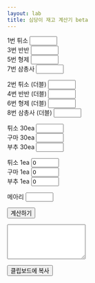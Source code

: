 ```yaml
---
layout: lab
title: 심당이 재고 계산기 beta
---
```


<label for="num1">1번 튀소</label>
<input type="text" pattern="\d*" id="num1" style="width: 4rem;"><br>
<label for="num2">3번 반반</label>
<input type="text" pattern="\d*" id="num2" style="width: 4rem;"><br>
<label for="num3">5번 형제</label>
<input type="text" pattern="\d*" id="num3" style="width: 4rem;"><br>
<label for="num4">7번 삼총사</label>
<input type="text" pattern="\d*" id="num4" style="width: 4rem;"><br>

<label for="num5">2번 튀소 (더블)</label>
<input type="text" pattern="\d*" id="num5" style="width: 4rem;"><br>
<label for="num6">4번 반반 (더블)</label>
<input type="text" pattern="\d*" id="num6" style="width: 4rem;"><br>
<label for="num7">6번 형제 (더블)</label>
<input type="text" pattern="\d*" id="num7" style="width: 4rem;"><br>
<label for="num8">8번 삼총사 (더블)</label>
<input type="text" pattern="\d*" id="num8" style="width: 4rem;"><br>

<label for="num9">튀소 30ea</label>
<input type="text" pattern="\d*" id="num9" style="width: 4rem;"><br>
<label for="num10">구마 30ea</label>
<input type="text" pattern="\d*" id="num10" style="width: 4rem;"><br>
<label for="num11">부추 30ea</label>
<input type="text" pattern="\d*" id="num11" style="width: 4rem;"><br>

<label for="num13">튀소 1ea</label>
<input type="text" pattern="\d*" id="num13" value="0" style="width: 4rem;"><br>
<label for="num14">구마 1ea</label>
<input type="text" pattern="\d*" id="num14" value="0" style="width: 4rem;"><br>
<label for="num15">부추 1ea</label>
<input type="text" pattern="\d*" id="num15" value="0" style="width: 4rem;"><br>

<label for="num12">메아리</label>
<input type="text" pattern="\d*" id="num12" style="width: 4rem;"><br>

<button onclick="calculate()">계산하기</button><br>

<textarea rows="5" id="result"></textarea>

<button onclick="copyToClipboard()">클립보드에 복사</button>

<script>
    function calculate() {
    var num1 = parseInt(document.getElementById("num1").value);
    var num2 = parseInt(document.getElementById("num2").value);
    var num3 = parseInt(document.getElementById("num3").value);
    var num4 = parseInt(document.getElementById("num4").value);
    var num5 = parseInt(document.getElementById("num5").value);
    var num6 = parseInt(document.getElementById("num6").value);
    var num7 = parseInt(document.getElementById("num7").value);
    var num8 = parseInt(document.getElementById("num8").value);
    var num9 = parseInt(document.getElementById("num9").value);
    var num10 = parseInt(document.getElementById("num10").value);
    var num11 = parseInt(document.getElementById("num11").value);
    var num12 = parseInt(document.getElementById("num12").value);
    var num13 = parseInt(document.getElementById("num13").value);
    var num14 = parseInt(document.getElementById("num14").value);
    var num15 = parseInt(document.getElementById("num15").value);

    var stockTuiso = num1 * 6 + num2 * 3 + num3 * 3 + num4 * 2 + num5 * 12 + num6 * 6 + num7 * 6 + num8 * 4 + num9 * 30 + num13;
    var stockGuma = num3 * 3 + num4 * 2 + num7 * 6 + num8 * 4 + num10 * 30 + num14;
    var stockBuchu = num2 * 3 + num4 * 2 + num6 * 6 + num8 * 4 + num11 * 30 + num15;
    var stockMeari = num12;

    var result = "시 재고입니다" + "\n튀소 " + stockTuiso + "\n구마 " + stockGuma + "\n부추 " + stockBuchu+ "\n메아리 " + stockMeari

    // 결과값을 출력
    document.getElementById("result").value = result;
    }

    function copyToClipboard() {
    // 결과값을 클립보드에 복사
    var result = document.getElementById("result").value;
    navigator.clipboard.writeText(result);
    }
</script>